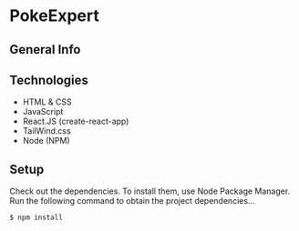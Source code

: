 # PokeExpert

## General Info

## Technologies

- HTML & CSS
- JavaScript
- React.JS (create-react-app)
- TailWind.css
- Node (NPM)

## Setup

Check out the dependencies. To install them, use Node Package Manager. Run the following command to obtain the project dependencies...

```
$ npm install
```
